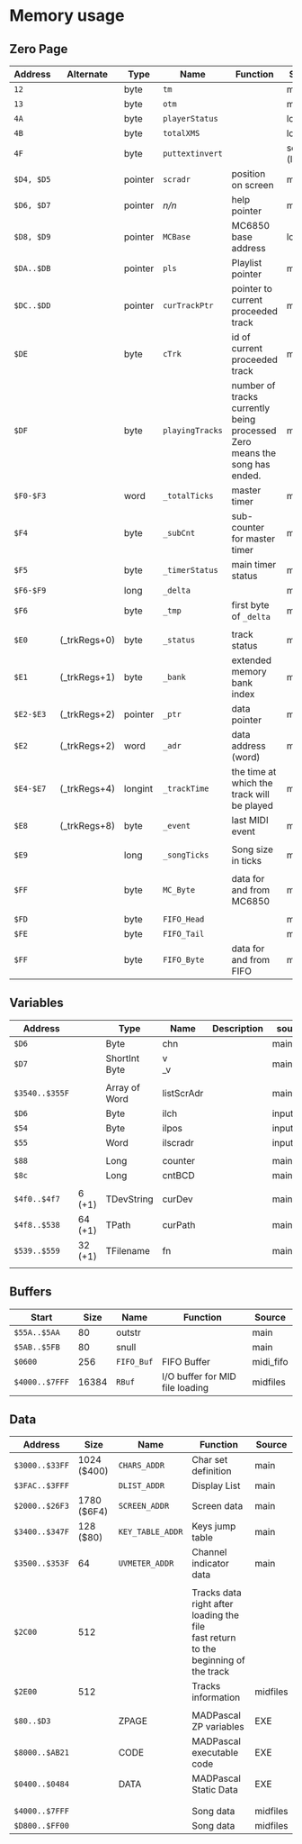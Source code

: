 # Memory usage

## Zero Page

| Address    | Alternate    | Type    | Name            | Function                                                     | Source    |
| ---------- | ------------ | ------- | --------------- | ------------------------------------------------------------ | --------- |
| `12`       |              | byte    | `tm`            |                                                              | main      |
| `13`       |              | byte    | `otm`           |                                                              | main      |
| `4A`       |              | byte    | `playerStatus`  |                                                              | loader    |
| `4B`       |              | byte    | `totalXMS`      |                                                              | loader    |
| `4F`       |              | byte    | `puttextinvert` |                                                              | screen (lib) |
| `$D4, $D5` |              | pointer | `scradr`        | position on screen                                           | main      |
| `$D6, $D7` |              | pointer | *n/n*           | help pointer                                                 | main      |
| `$D8, $D9` |              | pointer | `MCBase`        | MC6850 base address                                          | loader    |
| `$DA..$DB` |              | pointer | `pls`           | Playlist pointer                                             | main      |
| `$DC..$DD` |              | pointer | `curTrackPtr`   | pointer to current proceeded track                           | midfiles  |
| `$DE`      |              | byte    | `cTrk`          | id of current proceeded track                                | midfiles  |
| `$DF`      |              | byte    | `playingTracks` | number of tracks currently being processed<br />Zero means the song has ended. | midfiles  |
| `$F0-$F3`  |              | word    | `_totalTicks`   | master timer                                                 | midfiles  |
| `$F4`      |              | byte    | `_subCnt`       | sub-counter for master timer                                 | midfiles  |
| `$F5`      |              | byte    | `_timerStatus`  | main timer status                                            | midfiles  |
| `$F6-$F9`  |              | long    | `_delta`        |                                                              | midfiles  |
| `$F6`      |              | byte    | `_tmp`          | first byte of `_delta`                                       | midfiles  |
|            |              |         |                 |                                                              |           |
| `$E0`      | (_trkRegs+0) | byte    | `_status`       | track status                                                 | midfiles  |
| `$E1`      | (_trkRegs+1) | byte    | `_bank`         | extended memory bank index                                   | midfiles  |
| `$E2-$E3`  | (_trkRegs+2) | pointer | `_ptr`          | data pointer                                                 | midfiles  |
| `$E2`      | (_trkRegs+2) | word    | `_adr`          | data address (word)                                          | midfiles  |
| `$E4-$E7`  | (_trkRegs+4) | longint | `_trackTime`    | the time at which the track will be played                   | midfiles  |
| `$E8`      | (_trkRegs+8) | byte    | `_event`        | last MIDI event                                              | midfiles  |
|            |              |         |                 |                                                              |           |
| `$E9` | | long | `_songTicks` | Song size in ticks | midfiles |
| | | | | | |
| `$FF`      |              | byte    | `MC_Byte`       | data for and from MC6850                                     | mc6850    |
|            |              |         |                 |                                                              |           |
| `$FD`      |              | byte    | `FIFO_Head`     |                                                              | midi_fifo |
| `$FE`      |              | byte    | `FIFO_Tail`     |                                                              | midi_fifo |
| `$FF`      |              | byte    | `FIFO_Byte`     | data for and from FIFO                                       | midi_fifo |



## Variables

| Address        |         | Type               | Name       | Description | source    |
| -------------- | ------- | ------------------ | ---------- | ----------- | --------- |
| `$D6`          |         | Byte               | chn        |             | main      |
| `$D7`          |         | ShortInt<br />Byte | v<br />_v  |             | main      |
|                |         |                    |            |             |           |
| `$3540..$355F` |         | Array of Word      | listScrAdr |             | main      |
| `$D6`          |         | Byte               | ilch       |             | inputLine |
| `$54`          |         | Byte               | ilpos      |             | inputLine |
| `$55`          |         | Word               | ilscradr   |             | inputLine |
|                |         |                    |            |             |           |
| `$88`          |         | Long               | counter    |             | main      |
| `$8c`          |         | Long               | cntBCD     |             | main      |
|                |         |                    |            |             |           |
| `$4f0..$4f7`   | 6 (+1)  | TDevString         | curDev     |             | main      |
| `$4f8..$538`   | 64 (+1) | TPath              | curPath    |             | main      |
| `$539..$559`   | 32 (+1) | TFilename          | fn         |             | main      |
|                |         |                    |            |             |           |



## Buffers

| Start          | Size  | Name       | Function                        | Source    |
| -------------- | ----- | ---------- | ------------------------------- | --------- |
| `$55A..$5AA`   | 80    | outstr     |                                 | main      |
| `$5AB..$5FB`   | 80    | snull      |                                 | main      |
| `$0600`        | 256   | `FIFO_Buf` | FIFO Buffer                     | midi_fifo |
| `$4000..$7FFF` | 16384 | `RBuf`     | I/O buffer for MID file loading | midfiles  |



## Data

| Address        | Size        | Name             | Function                                                     | Source   |
| -------------- | ----------- | ---------------- | ------------------------------------------------------------ | -------- |
| `$3000..$33FF` | 1024 ($400) | `CHARS_ADDR`     | Char set definition                                          | main     |
| `$3FAC..$3FFF` |             | `DLIST_ADDR`     | Display List                                                 | main     |
| `$2000..$26F3` | 1780 ($6F4) | `SCREEN_ADDR`    | Screen data                                                  | main     |
| `$3400..$347F` | 128 ($80)   | `KEY_TABLE_ADDR` | Keys jump table                                              | main     |
| `$3500..$353F` | 64          | `UVMETER_ADDR`   | Channel indicator data                                       | main     |
|                |             |                  |                                                              |          |
| `$2C00`        | 512         |                  | Tracks data right after loading the file<br />fast return to the beginning of the track |          |
| `$2E00`        | 512         |                  | Tracks information                                           | midfiles |
|                |             |                  |                                                              |          |
| `$80..$D3`     |             | ZPAGE            | MADPascal ZP variables                                       | EXE      |
| `$8000..$AB21` |             | CODE             | MADPascal executable code                                    | EXE      |
| `$0400..$0484` |             | DATA             | MADPascal Static Data                                        | EXE      |
|                |             |                  |                                                              |          |
|                |             |                  |                                                              |          |
| `$4000..$7FFF` |             |                  | Song data                                                    | midfiles |
| `$D800..$FF00` |             |                  | Song data                                                    | midfiles |

